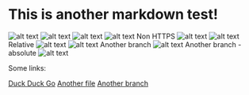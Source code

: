 # This is another markdown test!

![alt text](zeroheight.png "Title")
![alt text](./zeroheight.png "Title")
![alt text](../zeroheight.png "Title")
![alt text](https://raw.githubusercontent.com/sufigaffar/test-markdown/main/zeroheight.png "Title")
Non HTTPS
![alt text](http://raw.githubusercontent.com/sufigaffar/test-markdown/main/zeroheight.png "Title")
![alt text](https://raw.githubusercontent.com/sufigaffar/test-markdown/test/zeroheight.png "Title")
Relative
![alt text](//raw.githubusercontent.com/sufigaffar/test-markdown/main/test/zeroheight.png "Title")
![alt text](https://res.cloudinary.com/crunchbase-production/image/upload/c_lpad,f_auto,q_auto:eco,dpr_1/v1456692081/tyhsws9deb4alnea0y4c.png "Title")
Another branch
![alt text](../../test/another-dir/zeroheight.png "Title")
Another branch - absolute
![alt text](https://raw.githubusercontent.com/sufigaffar/test-markdown/test/another-dir/zeroheight.png "Title")

Some links:

[Duck Duck Go](https://duckduckgo.com)
[Another file](../markdown.md)
[Another branch](../../test/another-dir/markdown.md)








